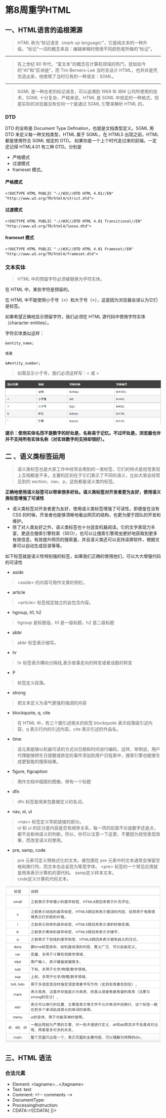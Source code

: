 # 第8周重学HTML

## 一、HTML语言的追根溯源
>HTML 称为“标记语言（mark up language）”，它是纯文本的一种升级，“标记”一词的概念来自：编辑审稿时使用不同颜色笔所做的“标记”。
----
>在上世纪 80 年代，“富文本”的概念在计算机领域的热门，犹如如今的“AI”和“区块链”，而 Tim Berners-Lee 当时去设计 HTML，也并非是凭空造出来，他使用了当时已有的一种语言：SGML。

----
>SGML 是一种古老的标记语言，可以追溯到 1969 年 IBM 公司所使用的技术，SGML 十分复杂，严格来说，HTML 是 SGML 中规定的一种格式，但是实际的浏览器没有任何一个是通过 SGML 引擎来解析 HTML 的。

### DTD
DTD 的全称是 Document Type Defination，也就是文档类型定义。SGML 用 DTD 来定义每一种文档类型，HTML 属于 SGML，在 HTML5 出现之前，HTML 都是使用符合 SGML 规定的 DTD。
如果你是一个上个时代走过来的前端，一定还记得 HTML4.01 有三种 DTD。分别是
- 严格模式
- 过渡模式
- frameset 模式。
#### 严格模式
```
<!DOCTYPE HTML PUBLIC "-//W3C//DTD HTML 4.01//EN" "http://www.w3.org/TR/html4/strict.dtd">
```

#### 过渡模式
```
<!DOCTYPE HTML PUBLIC "-//W3C//DTD HTML 4.01 Transitional//EN" "http://www.w3.org/TR/html4/loose.dtd">
```

#### frameset 模式
```
<!DOCTYPE HTML PUBLIC "-//W3C//DTD HTML 4.01 Frameset//EN" "http://www.w3.org/TR/html4/frameset.dtd">
```

### 文本实体

>HTML 中的预留字符必须被替换为字符实体。

在 HTML 中，某些字符是预留的。

在 HTML 中不能使用小于号（<）和大于号（>），这是因为浏览器会误认为它们是标签。

如果希望正确地显示预留字符，我们必须在 HTML 源代码中使用字符实体（character entities）。

字符实体类似这样：
```
&entity_name;

或者

&#entity_number;
```
>如需显示小于号，我们必须这样写：&lt; 或 &#60;

![](./1.png)

**提示：使用实体名而不是数字的好处是，名称易于记忆。不过坏处是，浏览器也许并不支持所有实体名称（对实体数字的支持却很好）。**

## 二 、语义类标签运用
>语义类标签也是大家工作中经常会用到的一类标签，它们的特点是视觉表现上互相都差不多，主要的区别在于它们表示了不同的语义，比如大家会经常见到的 section、nav、p，这些都是语义类的标签。

**正确地使用语义标签可以带来很多好处。语义类标签对开发者更为友好，使用语义类标签增强了可读性**
- 语义类标签对开发者更为友好，使用语义类标签增强了可读性，即便是在没有 CSS 的时候，开发者也能够清晰地看出网页的结构，也更为便于团队的开发和维护。
- 除了对人类友好之外，语义类标签也十分适宜机器阅读。它的文字表现力丰富，更适合搜索引擎检索（SEO），也可以让搜索引擎爬虫更好地获取到更多有效信息，有效提升网页的搜索量，并且语义类还可以支持读屏软件，根据文章可以自动生成目录等等。

如下标签就是语义性特别强的标签，如果我们正确的使用他们，可以大大增强代码的可读性

- aside
> &lt;aside> 的内容可用作文章的侧栏。
- article
> &lt;article> 标签规定独立的自包含内容。
- hgroup, h1, h2
>hgroup 是标题组，h1 是一级标题，h2 是二级标题
- abbr
>abbr 标签表示缩写。
- hr
>hr 标签表示横向分隔线,表示故事走向的转变或者话题的转变
- P
><p> 标签定义段落。
- strong
>把文本定义为语气更强的强调的内容
- blockquote, q, cite
>在 HTML 中，有三个跟引述相关的标签 blockquote 表示段落级引述内容，q 表示行内的引述内容，cite 表示引述的作品名。
- time
>该元素能够以机器可读的方式对日期和时间进行编码，这样，举例说，用户代理能够把生日提醒或排定的事件添加到用户日程表中，搜索引擎也能够生成更智能的搜索结果。
- figure, figcaption
>用作文档中插图的图像，带有一个标题
- dfn
>dfn 标签是用来包裹被定义的名词。
- nav, ol, ul
>&lt;nav> 标签定义导航链接的部分。<br>
ol 和 ul 的区分是内容是否有顺序关系，每一项的前面不论是数字还是点，都不会影响语义的判断。所以，你可以注意一下这里，不要因为视觉表现效果，而改变语义的使用。
- pre, samp, code
>pre 元素可定义预格式化的文本。被包围在 pre 元素中的文本通常会保留空格和换行符。而文本也会呈现为等宽字体。
&lt;pre> 标签的一个常见应用就是用来表示计算机的源代码。
samp定义样本文本。<br>
code定义计算机代码文本。<br>

![](2.jpg)

## 三、HTML 语法

### 合法元素

- Element: &lt;tagname>...&lt;/tagname> 
- Text: text
- Comment: &lt;!-- comments --> 
- DocumentType: <!Doctype html>
- ProcessingInstruction: <?a 1?>
- CDATA:&lt;![CDATA[ ]]>